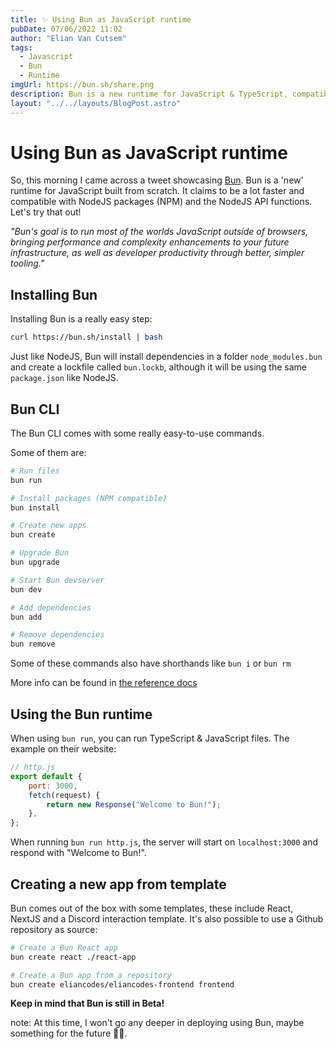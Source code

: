 ```yaml
---
title: ✨ Using Bun as JavaScript runtime
pubDate: 07/06/2022 11:02
author: "Elian Van Cutsem"
tags:
  - Javascript
  - Bun
  - Runtime
imgUrl: https://bun.sh/share.png
description: Bun is a new runtime for JavaScript & TypeScript, compatible with NodeJS packages and ecosystem.
layout: "../../layouts/BlogPost.astro"
---
```


# Using Bun as JavaScript runtime

So, this morning I came across a tweet showcasing [Bun](https://bun.sh/). Bun is a 'new' runtime for JavaScript built from scratch. It claims to be a lot faster and compatible with NodeJS packages (NPM) and the NodeJS API functions. Let's try that out!

_"Bun's goal is to run most of the worlds JavaScript outside of browsers, bringing performance and complexity enhancements to your future infrastructure, as well as developer productivity through better, simpler tooling."_

## Installing Bun

Installing Bun is a really easy step:

```sh
curl https://bun.sh/install | bash
```

Just like NodeJS, Bun will install dependencies in a folder `node_modules.bun` and create a lockfile called `bun.lockb`, although it will be using the same `package.json` like NodeJS.

## Bun CLI

The Bun CLI comes with some really easy-to-use commands.

Some of them are:

```bash
# Run files
bun run

# Install packages (NPM compatible)
bun install

# Create new apps
bun create

# Upgrade Bun
bun upgrade

# Start Bun devserver
bun dev

# Add dependencies
bun add

# Remove dependencies
bun remove
```

Some of these commands also have shorthands like `bun i` or `bun rm`

More info can be found in [the reference docs](https://github.com/oven-sh/bun#readme)

## Using the Bun runtime

When using `bun run`, you can run TypeScript & JavaScript files. The example on their website:

```javascript
// http.js
export default {
	port: 3000,
	fetch(request) {
		return new Response("Welcome to Bun!");
	},
};
```

When running `bun run http.js`, the server will start on `localhost:3000` and respond with "Welcome to Bun!".

## Creating a new app from template

Bun comes out of the box with some templates, these include React, NextJS and a Discord interaction template. It's also possible to use a Github repository as source:

```bash
# Create a Bun React app
bun create react ./react-app

# Create a Bun app from a repository
bun create eliancodes/eliancodes-frontend frontend
```

**Keep in mind that Bun is still in Beta!**

note: At this time, I won't go any deeper in deploying using Bun, maybe something for the future 🤷‍♂️.
